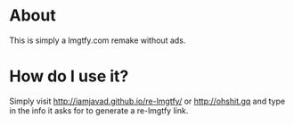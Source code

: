 # About
This is simply a lmgtfy.com remake without ads. 

# How do I use it?
Simply visit http://iamjavad.github.io/re-lmgtfy/ or http://ohshit.gq and type in the info it asks for to generate a re-lmgtfy link.
